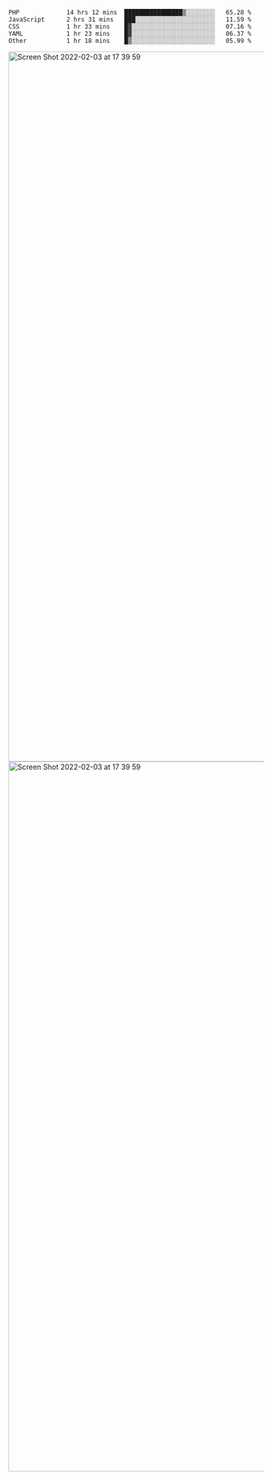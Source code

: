 <!--START_SECTION:waka-->

```text
PHP             14 hrs 12 mins  ████████████████▒░░░░░░░░   65.28 %
JavaScript      2 hrs 31 mins   ███░░░░░░░░░░░░░░░░░░░░░░   11.59 %
CSS             1 hr 33 mins    █▓░░░░░░░░░░░░░░░░░░░░░░░   07.16 %
YAML            1 hr 23 mins    █▓░░░░░░░░░░░░░░░░░░░░░░░   06.37 %
Other           1 hr 18 mins    █▒░░░░░░░░░░░░░░░░░░░░░░░   05.99 %
```

<!--END_SECTION:waka-->

<img width="1400" alt="Screen Shot 2022-02-03 at 17 39 59" src="https://user-images.githubusercontent.com/45716542/152387304-f2b60485-53a6-4f4b-a818-5cefb1b0c0ae.png">
<img width="1400" alt="Screen Shot 2022-02-03 at 17 39 59" src="https://user-images.githubusercontent.com/45716542/152387273-ea5cdf21-2a45-44da-8bef-00c1763b1d42.png">
